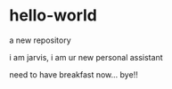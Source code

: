 # hello-world
a new repository

i am jarvis, i am ur new personal assistant

need to have breakfast now... bye!!
